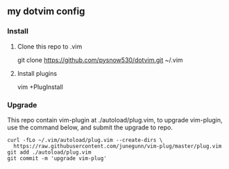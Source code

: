 ## my dotvim config

### Install

1. Clone this repo to .vim

    git clone https://github.com/pysnow530/dotvim.git ~/.vim

2. Install plugins

    vim +PlugInstall

### Upgrade

This repo contain vim-plugin at ./autoload/plug.vim, to upgrade vim-plugin,
use the command below, and submit the upgrade to repo.

    curl -fLo ~/.vim/autoload/plug.vim --create-dirs \
      https://raw.githubusercontent.com/junegunn/vim-plug/master/plug.vim
    git add ./autoload/plug.vim
    git commit -m 'upgrade vim-plug'

